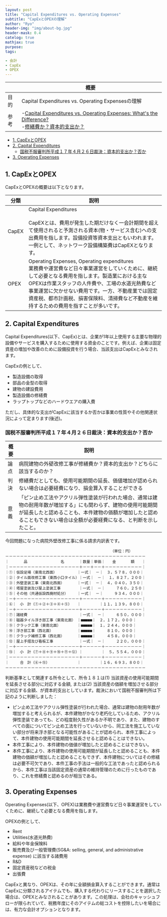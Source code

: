 ```yaml
---
layout: post
title: "Capital Expenditures vs. Operating Expenses"
subtitle: "CapExとOPEXの理解"
author: "Ryo"
header-img: "img/about-bg.jpg"
header-mask: 0.4
catelog: true
mathjax: true
purpose: 
tags:

- 会計
- CapEx
- OPEX
---
```


<!-- Global site tag (gtag.js) - Google Analytics -->
<script async src="https://www.googletagmanager.com/gtag/js?id=G-LVL413SV09"></script>
<script>
  window.dataLayer = window.dataLayer || [];
  function gtag(){dataLayer.push(arguments);}
  gtag('js', new Date());

  gtag('config', 'G-LVL413SV09');
</script>

||概要|
|---|---|
|目的|Capital Expenditures vs. Operating Expensesの理解|
|参考|-[Capital Expenditures vs. Operating Expenses: What's the Difference?](https://www.investopedia.com/ask/answers/020915/what-difference-between-capex-and-opex.asp)<br>-[修繕費か？資本的支出か？](https://kachiel.jp/blog/%E4%BF%AE%E7%B9%95%E8%B2%BB%E3%81%8B%EF%BC%9F%E8%B3%87%E6%9C%AC%E7%9A%84%E6%94%AF%E5%87%BA%E3%81%8B%EF%BC%9F/)|

<!-- START doctoc generated TOC please keep comment here to allow auto update -->
<!-- DON'T EDIT THIS SECTION, INSTEAD RE-RUN doctoc TO UPDATE -->

- [1. CapExとOPEX](#1-capex%E3%81%A8opex)
- [2. Capital Expenditures](#2-capital-expenditures)
  - [国税不服審判所平成１７年４月２６日裁決：資本的支出か？否か](#%E5%9B%BD%E7%A8%8E%E4%B8%8D%E6%9C%8D%E5%AF%A9%E5%88%A4%E6%89%80%E5%B9%B3%E6%88%90%EF%BC%91%EF%BC%97%E5%B9%B4%EF%BC%94%E6%9C%88%EF%BC%92%EF%BC%96%E6%97%A5%E8%A3%81%E6%B1%BA%E8%B3%87%E6%9C%AC%E7%9A%84%E6%94%AF%E5%87%BA%E3%81%8B%E5%90%A6%E3%81%8B)
- [3. Operating Expenses](#3-operating-expenses)

<!-- END doctoc generated TOC please keep comment here to allow auto update -->

## 1. CapExとOPEX

CapExとOPEXの概要は以下となります。

|分類|説明|
|---|---|
|CapEX|Capital Expenditures<br><br>CapEXとは、費用が発生した期だけなく一会計期間を超えて使用されると予測される資本(物・サービス含む)への支出費用を指します。設備投資等資本支出ともいわれます。一例として、ネットワーク設備構築費はCapEXとなります。|
|OPEX|Operating Expenses, Operating expenditures <br>業務費や運営費など日々事業運営をしていくために、継続して必要となる費用を指します。製造業における主なOPEXは作業スタッフの人件費や、工場の水道光熱費など事業運営に欠かせない費用です。一方、不動産業では固定資産税、都市計画税、損害保険料、清掃費など不動産を維持するための費用を指すことが多いです。|

## 2. Capital Expenditures

Capital Expenditures(以下、CapEx)とは、企業が1年以上使用する主要な物理的設備やサービスを購入するために使用する資金のことです。例えば、企業は固定資産の増加や改善のために設備投資を行う場合、当該支出はCapExとみなされます。

CapExの例として、

- 製造設備の取得
- 部品の金型の取得
- 建物の建設費用
- 製造設備の修繕費
- ラップトップなどのハードウエアの購入費

ただし、具体的な支出がCapExに該当するか否かは事業の性質やその他関連状況によって定まります(後述)。

### 国税不服審判所平成１７年４月２６日裁決：資本的支出か？否か

|概要|説明|
|---|---|
|論点|病院建物の外壁改修工事が修繕費か？資本的支出か？どちらに該当するのか？|
|判決|修繕費だとしても、使用可能期間の延長、価値増加が認められない場合は必要経費になり、損金算入することができる|
|意義|「ピン止め工法やアクリル弾性塗装が行われた場合、通常は建物の耐用年数が増加する」にも関わらず、建物の使用可能期間が延長したと認めることも、本件建物の価額が増加したと認めることもできない場合は全額が必要経費になる、と判断を示したこと。|

今回問題になった病院外壁改修工事に係る請求内訳表です。

```raw
　　　　　　　　　　　　　　　　　　　　　　　　　　　　　（単位：円）
－－－－－－－－－－－－－－－－－－－－－－－－－－－－－－－－－－－－－－
｜　　　　品　　　　　　　　　名　　　　｜数量｜単価｜　　金　　　　額　　｜
｜－－－－－－－－－－－－－－－－－－－＋－－＋－－＋－－－－－－－－－－｜
｜①｜仮設足場（東南北西面）　　　　　　｜一式｜　－｜　３，５７８，０００｜
｜②｜タイル面改修工事（東西小口タイル）｜一式｜　－｜　１，８２７，２００｜
｜③｜外壁塗装工事（東南北西面）　　　　｜一式｜　－｜　４，０４０，３５０｜
｜④｜塔屋塗装及び屋上塗装工事　　　　　｜一式｜　－｜　　　７６０，２５０｜
｜⑤｜その他（共通仮設西廃材処分）　　　｜一式｜　－｜　　　９３４，０００｜
｜－＋－－－－－－－－－－－－－－－－－＋－－－－－＋－－－－－－－－－－｜
｜⑥｜　小　計（①＋②＋③＋④＋⑤）　　｜　　　　　｜１１，１３９，８００｜
｜－＋－－－－－－－－－－－－－－－－－＋－－－－－＋－－－－－－－－－－｜
｜⑦｜諸経費　　　　　　　　　　　　　　｜一式｜　－｜　　　６５０，０００｜
｜⑧｜磁器タイル浮き部工事（東南北面）　｜■■■■■｜　２，１７２，０００｜
｜⑨｜クラック工事（東南北面）　　　　　｜■■■■■｜　１，２４４，０００｜
｜⑩｜浮き部工事（西北面）　　　　　　　｜■■■■■｜　　　８１０，０００｜
｜⑪｜クラック補修工事（西北面）　　　　｜■■■■■｜　　　４５８，０００｜
｜⑫｜屋上手摺及び看板工事　　　　　　　｜一式｜　－｜　　　２２０，０００｜
｜－＋－－－－－－－－－－－－－－－－－＋－－－－－＋－－－－－－－－－－｜
｜⑬｜　小　計（⑦＋⑧＋⑨＋⑩＋⑪＋⑫）｜　　　　　｜　５，５５４，０００｜
｜－－－－－－－－－－－－－－－－－－－＋－－－－－＋－－－－－－－－－－｜
｜　　　合　計（⑥＋⑬）　　　　　　　　｜　　　　　｜１６，６９３，８００｜
－－－－－－－－－－－－－－－－－－－－－－－－－－－－－－－－－－－－－－

```

判断基準として関連する所令として、所令１８１は(1) 当該資産の使用可能期間を延長させる部分に対応する金額, または(2) 当該資産の価額を増加させる部分に対応する金額、が資本的支出としています。裁決において国税不服審判所は下記のように判断しました：

- ピン止め工法やアクリル弾性塗装が行われた場合、通常は建物の耐用年数が増加すると考えられるが、本件建物がかなり老朽化しているため、アクリル弾性塗装であっても、どの程度耐久性があるか不明であり、また、建物のすべての面についてピン止め工法を行っていないから、同工法を施工していない部分が将来浮き部となる可能性があることが認められ、本件工事によって、本件建物の使用可能期間を延長させると認めることはできない。
- 本件工事により、本件建物の価値が増加したと認めることはできない。
- 本件工事により、本件建物の使用可能期間が延長したと認めることも、本件建物の価額が増加したと認めることもできず、本件建物についてはその修繕は必要不可欠であり、本件工事の手法は一般的な工法であったと認められるから、本件工事は当該固定資産の通常の維持管理のために行ったものであり、これを修繕費と認めるのが相当である。



## 3. Operating Expenses

Operating Expenses(以下、OPEX)は業務費や運営費など日々事業運営をしていくために、継続して必要となる費用を指します。

OPEXの例として、

- Rent
- Utilities(水道光熱費)
- 給料や年金保険料
- 販売費及び一般管理費(SG&A: selling, general, and administrative expense) に該当する諸費用
- R&D
- 固定資産税などの税金
- 出張費

CapExと異なり、OPEXは、その年に全額損金算入することができます。通常はCapExに分類されるアイテムでも、購入する代わりにリースすることを選択した場合は、OPEXとみなされることがあります。この処理は、会社のキャッシュフローが限られていて、税務年度にそのアイテムの総コストを控除したいを場合には、有力な会計オプションとなります。

